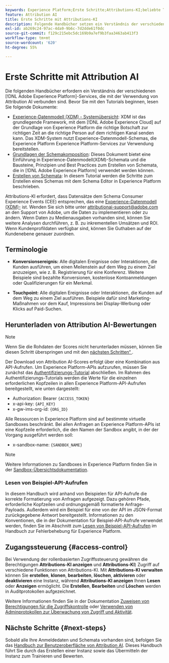 ```yaml
---
keywords: Experience Platform;Erste Schritte;Attributions-KI;beliebte Themen
feature: Attribution AI
title: Erste Schritte mit Attributions-KI
description: Folgende Handbücher setzen ein Verständnis der verschiedenen Adobe Experience Platform-Dienste voraus, die mit der Verwendung von Attribution AI verbunden sind. Bevor Sie mit den Tutorials beginnen, lesen Sie die folgenden Dokumente.
exl-id: ab269c24-97ac-4da9-9b6c-7d2dde61f0dc
source-git-commit: f129c215ebc5dc169b9a7ef9b3faa3463ab413f3
workflow-type: tm+mt
source-wordcount: '620'
ht-degree: 55%

---
```


# Erste Schritte mit Attribution AI

Die folgenden Handbücher erfordern ein Verständnis der verschiedenen [!DNL Adobe Experience Platform]-Services, die mit der Verwendung von Attribution AI verbunden sind. Bevor Sie mit den Tutorials beginnen, lesen Sie folgende Dokumente:

- [Experience-Datenmodell (XDM) - Systemübersicht](../../xdm/home.md): XDM ist das grundlegende Framework, mit dem [!DNL Adobe Experience Cloud] auf der Grundlage von Experience Platform die richtige Botschaft zur richtigen Zeit an die richtige Person auf dem richtigen Kanal senden kann. Das XDM-System nutzt Experience-Datenmodell-Schemas, die Experience Platform Experience Platform-Services zur Verwendung bereitstellen.
- [Grundlagen der Schemakomposition](../../xdm/schema/composition.md): Dieses Dokument bietet eine Einführung in Experience-Datenmodell(XDM)-Schemata und die Bausteine, Prinzipien und Best Practices zum Erstellen von Schemata, die in [!DNL Adobe Experience Platform] verwendet werden können.
- [Erstellen von Schemata](../../xdm/tutorials/create-schema-ui.md): In diesem Tutorial werden die Schritte zum Erstellen eines Schemas mit dem Schema Editor in Experience Platform beschrieben.

Attributions-KI erfordert, dass Datensätze dem Schema Consumer Experience Events (CEE) entsprechen, das eine [Experience-Datenmodell (XDM)-](../../xdm/home.md) ist. Wenden Sie sich bitte unter attributionai-support@adobe.com an den Support von Adobe, um die Daten zu implementieren oder zu ändern. Wenn Daten zu Medienausgaben vorhanden sind, können Sie weitere Analysen durchführen, z. B. zu inkrementellen Umsätzen und ROI. Wenn Kundenprofildaten verfügbar sind, können Sie Guthaben auf der Kundenebene genauer zuordnen.

## Terminologie

- **Konversionsereignis:** Alle digitalen Ereignisse oder Interaktionen, die Kunden ausführen, um einen Meilenstein auf dem Weg zu einem Ziel anzuzeigen, wie z. B. Registrierung für eine Konferenz. Weitere Beispiele sind bezahlte Konversionen, kostenlose Kontoanmeldungen oder Qualifizierungen für ein Merkmal.

- **Touchpoint:** Alle digitalen Ereignisse oder Interaktionen, die Kunden auf dem Weg zu einem Ziel ausführen. Beispiele dafür sind Marketing-Maßnahmen vor dem Kauf, Impressions bei Display-Werbung oder Klicks auf Paid-Suchen.

## Herunterladen von Attribution AI-Bewertungen

>[!NOTE]
>
>Wenn Sie die Rohdaten der Scores nicht herunterladen müssen, können Sie diesen Schritt überspringen und mit den [nächsten Schritten“ ](#next-steps).

Der Download von Attribution AI-Scores erfolgt über eine Kombination aus API-Aufrufen. Um Experience Platform-APIs aufzurufen, müssen Sie zunächst das [Authentifizierungs-Tutorial](https://experienceleague.adobe.com/docs/experience-platform/landing/platform-apis/api-authentication.html?lang=de) abschließen. Im Rahmen des Authentifizierungs-Tutorials werden die Werte für die einzelnen erforderlichen Kopfzeilen in allen Experience Platform-API-Aufrufen bereitgestellt, wie unten dargestellt:

- Authorization: Bearer `{ACCESS_TOKEN}`
- x-api-key: `{API_KEY}`
- x-gw-ims-org-id: `{ORG_ID}`

Alle Ressourcen in Experience Platform sind auf bestimmte virtuelle Sandboxes beschränkt. Bei allen Anfragen an Experience Platform-APIs ist eine Kopfzeile erforderlich, die den Namen der Sandbox angibt, in der der Vorgang ausgeführt werden soll:

- x-sandbox-name: `{SANDBOX_NAME}`

>[!NOTE]
>
>Weitere Informationen zu Sandboxes in Experience Platform finden Sie in der [Sandbox-Übersichtsdokumentation](../../sandboxes/home.md).

### Lesen von Beispiel-API-Aufrufen

In diesem Handbuch wird anhand von Beispielen für API-Aufrufe die korrekte Formatierung von Anfragen aufgezeigt. Dazu gehören Pfade, erforderliche Kopfzeilen und ordnungsgemäß formatierte Anfrage-Payloads. Außerdem wird ein Beispiel für eine von der API im JSON-Format zurückgegebene Antwort bereitgestellt. Informationen zu den Konventionen, die in der Dokumentation für Beispiel-API-Aufrufe verwendet werden, finden Sie im Abschnitt zum [Lesen von Beispiel-API-Aufrufen](../../landing/troubleshooting.md) im Handbuch zur Fehlerbehebung für Experience Platform.

## Zugangssteuerung {#access-control}

Bei Verwendung der rollenbasierten Zugriffssteuerung gewähren die Berechtigungen **Attributions-KI anzeigen** und **Attributions-KI**) Zugriff auf verschiedene Funktionen von Attributions-KI. Mit **Attributions-KI verwalten** können Sie **erstellen**, **klonen**, **bearbeiten**, **löschen**, **aktivieren** oder **deaktivieren** eine Instanz, während **Attributions-KI anzeigen** Ihnen **Lesen** oder **Anzeigen** ermöglicht. Die **Erstellen**, **Bearbeiten** und **Löschen** werden in Auditprotokollen aufgezeichnet.

Weitere Informationen finden Sie in der Dokumentation [Zuweisen von Berechtigungen für die Zugriffskontrolle](../../../help/access-control/home.md) oder [Verwenden von Adminprotokollen zur Überwachung von Zugriff und Aktivität](../../../help/landing/governance-privacy-security/audit-logs/overview.md).

## Nächste Schritte {#next-steps}

Sobald alle Ihre Anmeldedaten und Schemata vorhanden sind, befolgen Sie das [Handbuch zur Benutzeroberfläche von Attribution AI](./user-guide.md). Dieses Handbuch führt Sie durch das Erstellen einer Instanz sowie das Übermitteln der Instanz zum Trainieren und Bewerten.
